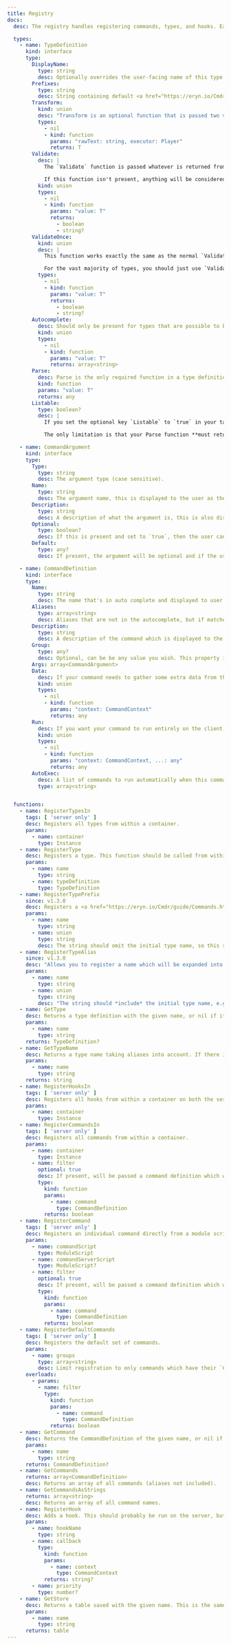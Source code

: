 ```yaml
---
title: Registry
docs:
  desc: The registry handles registering commands, types, and hooks. Exists on both client and server.

  types:
    - name: TypeDefinition
      kind: interface
      type:
        DisplayName:
          type: string
          desc: Optionally overrides the user-facing name of this type in the autocomplete menu. If omitted, the registered name of this type will be used.
        Prefixes:
          type: string
          desc: String containing default <a href="https://eryn.io/Cmdr/guide/Commands.html#prefixed-union-types">Prefixed Union Types</a> for this type. This property should omit the initial type name, so this string should begin with a prefix character, e.g. `Prefixes = "# integer ! boolean"`.
        Transform:
          kind: union
          desc: "Transform is an optional function that is passed two values: the raw text, and the player running the command. Then, whatever values this function returns will be passed to all other functions in the type (`Validate`, `Autocomplete`, and `Parse`)."
          types:
            - nil
            - kind: function
              params: "rawText: string, executor: Player"
              returns: T
        Validate:
          desc: |
            The `Validate` function is passed whatever is returned from the Transform function (or the raw value if there is no Transform function). If the value is valid for the type, it should return `true`. If it the value is invalid, it should return two values: false, and a string containing an error message.

            If this function isn't present, anything will be considered valid.
          kind: union
          types:
            - nil
            - kind: function
              params: "value: T"
              returns:
                - boolean
                - string?
        ValidateOnce:
          kind: union
          desc: |
            This function works exactly the same as the normal `Validate` function, except it only runs once (after the user presses Enter). This should only be used if the validation process is relatively expensive or needs to yield. For example, the PlayerId type uses this because it needs to call `GetUserIdFromNameAsync` in order to validate.

            For the vast majority of types, you should just use `Validate` instead.
          types:
            - nil
            - kind: function
              params: "value: T"
              returns:
                - boolean
                - string?
        Autocomplete:
          desc: Should only be present for types that are possible to be auto completed. It should return an array of strings that will be displayed in the auto complete menu.
          kind: union
          types:
            - nil
            - kind: function
              params: "value: T"
              returns: array<string>
        Parse:
          desc: Parse is the only required function in a type definition. It is the final step before the value is considered finalized. This function should return the actual parsed value that will be sent to the command functions.
          kind: function
          params: "value: T"
          returns: any
        Listable:
          type: boolean?
          desc: |
            If you set the optional key `Listable` to `true` in your table, this will tell Cmdr that comma-separated lists are allowed for this type. Cmdr will automatically split the list and parse each segment through your Transform, Validate, Autocomplete, and Parse functions individually, so you don't have to change the logic of your Type at all.

            The only limitation is that your Parse function **must return a table**. The tables from each individual segment's Parse will be merged into one table at the end of the parse step. The uniqueness of values is ensured upon merging, so even if the user lists the same value several times, it will only appear once in the final table.

    - name: CommandArgument
      kind: interface
      type:
        Type:
          type: string
          desc: The argument type (case sensitive).
        Name:
          type: string
          desc: The argument name, this is displayed to the user as they type.
        Description:
          type: string
          desc: A description of what the argument is, this is also displayed to the user.
        Optional:
          type: boolean?
          desc: If this is present and set to `true`, then the user can run the command without filling out this value. The argument will be sent to your commands as `nil`.
        Default:
          type: any?
          desc: If present, the argument will be optional and if the user doesn't supply a value, your function will receive whatever you set this to. Default being set implies Optional = true, so Optional can be omitted.

    - name: CommandDefinition
      kind: interface
      type:
        Name:
          type: string
          desc: The name that's in auto complete and displayed to user.
        Aliases:
          type: array<string>
          desc: Aliases that are not in the autocomplete, but if matched will run this command just the same. For example, `m` might be an alias of `announce`.
        Description:
          type: string
          desc: A description of the command which is displayed to the user.
        Group:
          type: any?
          desc: Optional, can be be any value you wish. This property is intended to be used in hooks, so that you can categorize commands and decide if you want a specific user to be able to run them or not.
        Args: array<CommandArgument>
        Data:
          desc: If your command needs to gather some extra data from the client that's only available on the client, then you can define this function. It should accept the CommandContext for the current command as an argument, and return a single value which will be available on the server command with [[CommandContext.GetData]].
          kind: union
          types:
            - nil
            - kind: function
              params: "context: CommandContext"
              returns: any
        Run:
          desc: If you want your command to run entirely on the client, you can add this function directly to the command definition itself. It works exactly like the function that you would return from the Server module. Hooks defined on the server won't fire if this function is present, since it runs entirely on the client and the server will not know if the user runs this command.
          kind: union
          types:
            - nil
            - kind: function
              params: "context: CommandContext, ...: any"
              returns: any
        AutoExec:
          desc: A list of commands to run automatically when this command is registered at the start of the game. This should primarily be used to register any aliases regarding this command with the built-in `alias` command, but can be used for initializing state as well. Command execution will be deferred until the end of the frame.
          type: array<string>


  functions:
    - name: RegisterTypesIn
      tags: [ 'server only' ]
      desc: Registers all types from within a container.
      params:
        - name: container
          type: Instance
    - name: RegisterType
      desc: Registers a type. This function should be called from within the type definition ModuleScript.
      params:
        - name: name
          type: string
        - name: typeDefinition
          type: TypeDefinition
    - name: RegisterTypePrefix
      since: v1.3.0
      desc: Registers a <a href="https://eryn.io/Cmdr/guide/Commands.html#prefixed-union-types">Prefixed Union Type</a> string for the given type. If there are already type prefixes for the given type name, they will be **concatenated**. This allows you to contribute prefixes for default types, like `players`.
      params:
        - name: name
          type: string
        - name: union
          type: string
          desc: The string should omit the initial type name, so this string should begin with a prefix character, e.g. `"# integer ! boolean"`.
    - name: RegisterTypeAlias
      since: v1.3.0
      desc: "Allows you to register a name which will be expanded into a longer type which will can be used as command argument types. For example, if you register the alias `\"stringOrNumber\"` it could be interpreted as `\"string # number\"` when used."
      params:
        - name: name
          type: string
        - name: union
          type: string
          desc: "The string should *include* the initial type name, e.g. `\"string # integer ! boolean\"`."
    - name: GetType
      desc: Returns a type definition with the given name, or nil if it doesn't exist.
      params:
        - name: name
          type: string
      returns: TypeDefinition?
    - name: GetTypeName
      desc: Returns a type name taking aliases into account. If there is no alias, the `name` parameter is simply returned as a pass through.
      params:
        - name: name
          type: string
      returns: string
    - name: RegisterHooksIn
      tags: [ 'server only' ]
      desc: Registers all hooks from within a container on both the server and the client. If you want to add a hook to the server or the client only (not on both), then you should use the [[Registry.RegisterHook]] method directly by requiring Cmdr in a server or client script.
      params:
        - name: container
          type: Instance
    - name: RegisterCommandsIn
      tags: [ 'server only' ]
      desc: Registers all commands from within a container.
      params:
        - name: container
          type: Instance
        - name: filter
          optional: true
          desc: If present, will be passed a command definition which will then only be registered if the function returns `true`.
          type:
            kind: function
            params:
              - name: command
                type: CommandDefinition
            returns: boolean
    - name: RegisterCommand
      tags: [ 'server only' ]
      desc: Registers an individual command directly from a module script and possible server script. For most cases, you should use [[Registry.RegisterCommandsIn]] instead.
      params:
        - name: commandScript
          type: ModuleScript
        - name: commandServerScript
          type: ModuleScript?
        - name: filter
          optional: true
          desc: If present, will be passed a command definition which will then only be registered if the function returns `true`.
          type:
            kind: function
            params:
              - name: command
                type: CommandDefinition
            returns: boolean
    - name: RegisterDefaultCommands
      tags: [ 'server only' ]
      desc: Registers the default set of commands.
      params:
        - name: groups
          type: array<string>
          desc: Limit registration to only commands which have their `Group` property set to thes.
      overloads:
        - params:
          - name: filter
            type:
              kind: function
              params:
                - name: command
                  type: CommandDefinition
              returns: boolean
    - name: GetCommand
      desc: Returns the CommandDefinition of the given name, or nil if not registered. Command aliases are also accepted.
      params:
        - name: name
          type: string
      returns: CommandDefinition?
    - name: GetCommands
      returns: array<CommandDefinition>
      desc: Returns an array of all commands (aliases not included).
    - name: GetCommandsAsStrings
      returns: array<string>
      desc: Returns an array of all command names.
    - name: RegisterHook
      desc: Adds a hook. This should probably be run on the server, but can also work on the client. Hooks run in order of priority (lower number runs first).
      params:
        - name: hookName
          type: string
        - name: callback
          type:
            kind: function
            params:
              - name: context
                type: CommandContext
            returns: string?
        - name: priority
          type: number?
    - name: GetStore
      desc: Returns a table saved with the given name. This is the same as [[CommandContext.GetStore]]
      params:
        - name: name
          type: string
      returns: table
---
```


<ApiDocs />